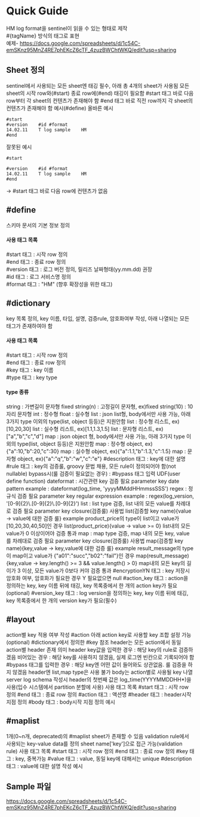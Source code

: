 # Quick Guide
HM log format을 sentinel이 읽을 수 있는 형태로 제작<br/>
\#{tagName} 방식의 태그로 표현<br/>
예제- https://docs.google.com/spreadsheets/d/1c54C-emSKnz95MnZ4RE7phEKcZ6cTF_4zuzBWChtWKQ/edit?usp=sharing <br/>

## Sheet 정의
sentinel에서 사용되는 모든 sheet엔 태깅 필수, 아래 총 4개의 sheet가 사용됨
모든 sheet의 시작 row와(\#start) 종료 row에(\#end) 태깅이 필요함
\#start 태그 바로 다음 row부터 각 sheet의 컨텐츠가 존재해야 함
\#end 태그 바로 직전 row까지 각 sheet의 컨텐츠가 존재해야 함
예시(\#define)
올바른 예시
 	 	 	 	 
 	#start	 	 	 
 	#version	#id	#format	 
 	14.02.11	T log sample	HM	 
 	#end	 	 	 
 	 	 	 	 
잘못된 예시


 	#start 	 	 	 
 	
 	#version	#id	#format	 
 	14.02.11	T log sample	HM	 
 	#end 	 	 	 
 	 	 	 	 
-> \#start 태그 바로 다음 row에 컨텐츠가 없음

## \#define
스키마 문서의 기본 정보 정의<br/>
#### 사용 태그 목록
\#start 태그 : 시작 row 정의<br/>
\#end 태그 : 종료 row 정의<br/>
\#version 태그 : 로그 버전 정의, 릴리즈 날짜형태(yy.mm.dd) 권장<br/>
\#id 태그 : 로그 서비스명 정의<br/>
\#format 태그 : "HM" (향후 확장성을 위한 태그)<br/>



## \#dictionary
key 목록 정의, key 이름, 타입, 설명, 검증rule, 암호화여부 작성, 아래 나열되는 모든 태그가 존재하여야 함
#### 사용 태그 목록
\#start 태그 : 시작 row 정의<br/>
\#end 태그 : 종료 row 정의<br/>
\#key 태그 : key 이름<br/>
\#type 태그 : key type <br/>
#### type 종류
string : 가변길이 문자형
fixed string(n) : 고정길이 문자형, ex)fixed string(10) : 10자리 문자형
int : 정수형
float : 실수형
list<type> : json list형, body에서만 사용 가능, 아래 3가지 type 이외의 type(list, object 등등)은 지원안함
list<int> : 정수형 리스트, ex)[10,20,30]
list<float> : 실수형 리스트, ex)[1.1,1.3,1.5]
list<string> :  문자형 리스트,  ex)["a","b","c","d"]
map<type> : json object 형, body에서만 사용 가능, 아래 3가지 type 이외의 type(list, object 등등)은 지원안함
map<int> :  정수형 object,  ex){"a":10,"b":20,"c":30}
map<float> : 실수형 object, ex){"a":1.1,"b":1.3,"c":1.5}
map<string> :  문자형 object,  ex){"a":"q","b":"w","c":"e"}
\#description 태그 : key에 대한 설명
\#rule 태그 : key의 검증룰, groovy 문법 채용, 모든 rule이 정의되어야 함(not nullable)
bypass시(룰 검증이 필요없는 경우) : \#bypass 태그 입력
UDF(user define function)
dateformat : 시간관련 key 검증 
필요 parameter
key
date pattern
example : dateformat(log_time, 'yyyyMMddHHmmssSSS')
regex : 정규식 검증
필요 parameter
key
regular expression
example : regex(log_version, '[0-9]{2}\\.[0-9]{2}\\.[0-9]{2}')
list : list type 검증, list 내의 모든 value를 차례대로 검증
필요 parameter
key
closure(검증룰)
사용법
list(검증할 key name){value -> value에 대한 검증 룰}
example 
product_price의 type이 list<int>이고 value가 [10,20,30,40,50]인 경우
list(product_price){value -> value >= 0}
list내의 모든 value가 0 이상이어야 검증 통과
map : map type 검증, map 내의 모든 key, value를 차례대로 검증
필요 parameter
key
closure(검증룰)
사용법
map(검증할 key name){key,value -> key,value에 대한 검증 룰}
example 
result_message의 type이 map<string>이고 value가 {"a01":"succ","b02":"fail"}인 경우
map(result_message){key,value -> key.length() >= 3 && value.length() > 0}
map내의 모든 key의 길이가 3 이상, 모든 value가 0보다 커야 검증 통과
\#encryptionYN 태그 : key 저장시 암호화 여부, 암호화가 필요한 경우 Y 필요없으면 null
\#action_key 태그 : action을 정의하는 key, key 이름 뒤에 태깅, key 목록중에서 한 개의 action key가 필요(optional)
\#version_key 태그 : log version을 정의하는 key, key 이름 뒤에 태깅, key 목록중에서 한 개의 version key가 필요(필수)


## \#layout
action별 key 적용 여부 작성
\#action 아래 action key로 사용할 key 조합 설정 가능(optional)
\#dictionary에서 정의한 \#key 참조
header는 모든 action에서 동일
action별 header 존재 의미 
header key값을 입력한 경우 : 해당 key의 rule로 검증하겠음
비어있는 경우 : 해당 key를 사용하지 않겠음, 실제 로그엔 빈칸으로 기록되어야 함
\#bypass 태그를 입력한 경우 : 해당 key엔 어떤 값이 들어와도 상관없음. 룰 검증을 하지 않겠음
header엔 list,map type은 사용 불가
body는 action별로 사용될 key 나열
server log schema 작성시 header의 첫번째 값은 log_time(YYYYMMDDHH*)을 사용(입수 시스템에서 partition 분할에 사용)
사용 태그 목록
\#start 태그 : 시작 row 정의
\#end 태그 : 종료 row 정의
\#action 태그 : 액션명
\#header 태그 : header시작 지점 정의
\#body 태그 : body시작 지점 정의
예시


## \#maplist
1개(0~n개, deprecated)의 \#maplist sheet가 존재할 수 있음
validation rule에서 사용되는 key-value data를 정의
sheet name['key']으로 접근 가능(validation rule)
사용 태그 목록
\#start 태그 : 시작 row 정의
\#end 태그 : 종료 row 정의
\#key 태그 : key, 중복가능
\#value 태그 : value, 동일 key에 대해서는 unique
\#description 태그 : value에 대한 설명 작성
예시

 
## Sample 파일
https://docs.google.com/spreadsheets/d/1c54C-emSKnz95MnZ4RE7phEKcZ6cTF_4zuzBWChtWKQ/edit?usp=sharing

